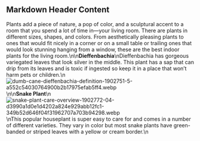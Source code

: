 ## Markdown Header Content

Plants add a piece of nature, a pop of color, and a sculptural accent to a room that you spend a lot of time in—your living room. There are plants in different sizes, shapes, and colors. From aesthetically pleasing plants to ones that would fit nicely in a corner or on a small table or trailing ones that would look stunning hanging from a window, these are the best indoor plants for the living room.\n\n**Dieffenbachia**\nDieffenbachia has gorgeous variegated leaves that look silver in the middle. This plant has a sap that can drip from its leaves and is toxic if ingested so keep it in a place that won’t harm pets or children.\n![dumb-cane-dieffenbachia-definition-1902751-5-a552c54030764900b2b17975efab5ff4.webp](http://localhost:1337/uploads/dumb_cane_dieffenbachia_definition_1902751_5_a552c54030764900b2b17975efab5ff4_e46ad17b7d.webp)\n\n**Snake Plant**\n![snake-plant-care-overview-1902772-04-d3990a1d0e1d4202a824e929abb12fc1-349b52d646f04f31962707a703b94298.webp](http://localhost:1337/uploads/snake_plant_care_overview_1902772_04_d3990a1d0e1d4202a824e929abb12fc1_349b52d646f04f31962707a703b94298_4fb3ef94a9.webp)\nThis popular houseplant is super easy to care for and comes in a number of different varieties. They vary in color but most snake plants have green-banded or striped leaves with a yellow or cream border.\n
